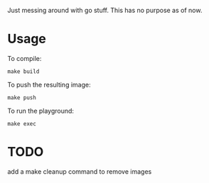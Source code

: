 Just messing around with go stuff. This has no purpose as of now.


# Usage

To compile:
```
make build
```

To push the resulting image:

```
make push
```

To run the playground:

```
make exec
```

# TODO

add a make cleanup command to remove images
